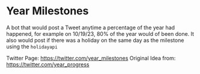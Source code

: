 # Year Milestones

A bot that would post a Tweet anytime a percentage of the year had happened, for example on 10/19/23, 80% of the year would of been done. It also would post if there was a holiday on the same day as the milestone using the `holidayapi`

Twitter Page: https://twitter.com/year_milestones
Original Idea from: https://twitter.com/year_progress
